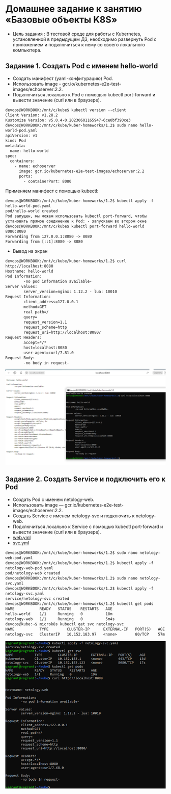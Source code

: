 # Домашнее задание к занятию «Базовые объекты K8S»
- Цель задания : В тестовой среде для работы с Kubernetes, установленной в предыдущем ДЗ, необходимо развернуть Pod с приложением и подключиться к нему со своего локального компьютера.
## Задание 1. Создать Pod с именем hello-world
- Создать манифест (yaml-конфигурацию) Pod.
- Использовать image - gcr.io/kubernetes-e2e-test-images/echoserver:2.2.
- Подключиться локально к Pod с помощью kubectl port-forward и вывести значение (curl или в браузере).
```
devops@WORKBOOK:/mnt/c/kube$ kubectl version --client
Client Version: v1.28.2
Kustomize Version: v5.0.4-0.20230601165947-6ce0bf390ce3
devops@WORKBOOK:/mnt/c/kube/kuber-homeworks/1.2$ sudo nano hello-world-pod.yaml
apiVersion: v1
kind: Pod
metadata:
  name: hello-world
spec:
  containers:
    - name: echoserver
      image: gcr.io/kubernetes-e2e-test-images/echoserver:2.2
      ports:
        - containerPort: 8080
```
Применяем манифест с помощью kubectl:
```
devops@WORKBOOK:/mnt/c/kube/kuber-homeworks/1.2$ kubectl apply -f hello-world-pod.yaml
pod/hello-world created
Pod запущен, мы можем использовать kubectl port-forward, чтобы установить прямое соединение к Pod: - запускаем во втором окне
devops@WORKBOOK:/mnt/c/kube$ kubectl port-forward hello-world 8080:8080
Forwarding from 127.0.0.1:8080 -> 8080
Forwarding from [::1]:8080 -> 8080
```
- Вывод на экран
```
devops@WORKBOOK:/mnt/c/kube/kuber-homeworks/1.2$ curl http://localhost:8080
Hostname: hello-world
Pod Information:
        -no pod information available-
Server values:
        server_version=nginx: 1.12.2 - lua: 10010
Request Information:
        client_address=127.0.0.1
        method=GET
        real path=/
        query=
        request_version=1.1
        request_scheme=http
        request_uri=http://localhost:8080/
Request Headers:
        accept=*/*
        host=localhost:8080
        user-agent=curl/7.81.0
Request Body:
        -no body in request-
```
![http](https://github.com/EVolgina/kuber2/blob/main/Снимок11.PNG)
## Задание 2. Создать Service и подключить его к Pod
- Создать Pod с именем netology-web.
- Использовать image — gcr.io/kubernetes-e2e-test-images/echoserver:2.2.
- Создать Service с именем netology-svc и подключить к netology-web.
- Подключиться локально к Service с помощью kubectl port-forward и вывести значение (curl или в браузере).
- [web.yml](https://github.com/EVolgina/kuber2/blob/main/netology-web-pod)
- [svc.yml](https://github.com/EVolgina/kuber2/blob/main/netology-svc)
```
devops@WORKBOOK:/mnt/c/kube/kuber-homeworks/1.2$ sudo nano netology-web-pod.yaml 
devops@WORKBOOK:/mnt/c/kube/kuber-homeworks/1.2$ kubectl apply -f netology-web-pod.yaml
pod/netology-web created
devops@WORKBOOK:/mnt/c/kube/kuber-homeworks/1.2$ sudo nano netology-svc.yaml 
devops@WORKBOOK:/mnt/c/kube/kuber-homeworks/1.2$ kubectl apply -f netology-svc.yaml
service/netology-svc created
devops@WORKBOOK:/mnt/c/kube/kuber-homeworks/1.2$ kubectl get pods
NAME           READY   STATUS    RESTARTS   AGE
hello-world    1/1     Running   0          18m
netology-web   1/1     Running   0          5m4s
devops@kube:~$ microk8s kubectl get svc netology-svc
NAME           TYPE        CLUSTER-IP      EXTERNAL-IP   PORT(S)   AGE
netology-svc   ClusterIP   10.152.183.97   <none>        80/TCP    57m
```
![http2](https://github.com/EVolgina/kuber2/blob/main/1702.PNG)
